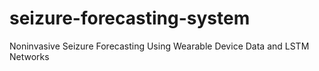 # seizure-forecasting-system
Noninvasive Seizure Forecasting Using Wearable  Device Data and LSTM Networks
